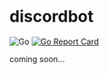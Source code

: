 # discordbot
![Go](https://github.com/Am3o/discordbot/workflows/Go/badge.svg) [![Go Report Card](https://goreportcard.com/badge/github.com/am3o/discordbot)](https://goreportcard.com/report/github.com/am3o/discordbot)

coming soon...
